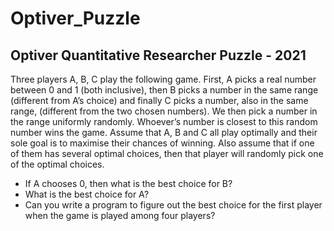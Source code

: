 # Optiver_Puzzle
## Optiver Quantitative Researcher Puzzle - 2021

Three players A, B, C play the following game. First, A picks a real number between 0 and 1 (both inclusive), then B picks a number in the same range (different from A’s choice) and finally C picks a number, also in the same range, (different from the two chosen numbers). We then pick a number in the range uniformly randomly. Whoever’s number is closest to this random number wins the game. Assume that A, B and C all play optimally and their sole goal is to maximise their chances of winning. Also assume that if one of them has several optimal choices, then that player will randomly pick one of the optimal choices.

- If A chooses 0, then what is the best choice for B?
- What is the best choice for A?
- Can you write a program to figure out the best choice for the first player when the game is played among four players?
